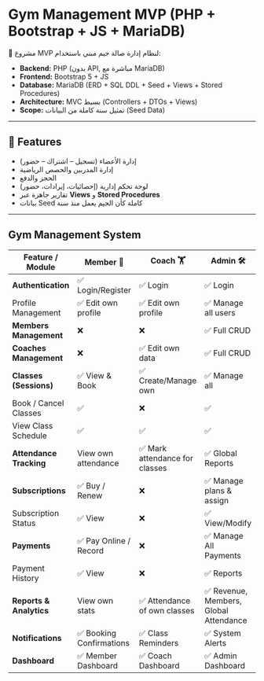 # Gym Management MVP (PHP + Bootstrap + JS + MariaDB)

🚀 مشروع MVP لنظام إدارة صالة جيم مبني باستخدام:
- **Backend:** PHP (بدون API, مباشرة مع MariaDB)
- **Frontend:** Bootstrap 5 + JS
- **Database:** MariaDB (ERD + SQL DDL + Seed + Views + Stored Procedures)
- **Architecture:** MVC بسيط (Controllers + DTOs + Views)
- **Scope:** تمثيل سنة كاملة من البيانات (Seed Data)

---

## 📌 Features
- إدارة الأعضاء (تسجيل – اشتراك – حضور)
- إدارة المدربين والحصص الرياضية
- الحجز والدفع
- لوحة تحكم إدارية (إحصائيات، إيرادات، حضور)
- تقارير جاهزة عبر **Views** و **Stored Procedures**
- بيانات Seed كاملة كأن الجيم يعمل منذ سنة

---

##  Gym Management System

| Feature / Module        | Member 👤               | Coach 🏋️                     | Admin 🛠️                             |
| ----------------------- | ----------------------- | ----------------------------- | ------------------------------------- |
| **Authentication**      | ✅ Login/Register        | ✅ Login                       | ✅ Login                               |
| Profile Management      | ✅ Edit own profile      | ✅ Edit own profile            | ✅ Manage all users                    |
| **Members Management**  | ❌                       | ❌                             | ✅ Full CRUD                           |
| **Coaches Management**  | ❌                       | ✅ Edit own data               | ✅ Full CRUD                           |
| **Classes (Sessions)**  | ✅ View & Book           | ✅ Create/Manage own           | ✅ Manage all                          |
| Book / Cancel Classes   | ✅                       | ❌                             | ✅                                     |
| View Class Schedule     | ✅                       | ✅                             | ✅                                     |
| **Attendance Tracking** | View own attendance     | ✅ Mark attendance for classes | ✅ Global Reports                      |
| **Subscriptions**       | ✅ Buy / Renew           | ❌                             | ✅ Manage plans & assign               |
| Subscription Status     | ✅ View                  | ❌                             | ✅ View/Modify                         |
| **Payments**            | ✅ Pay Online / Record   | ❌                             | ✅ Manage All Payments                 |
| Payment History         | ✅ View                  | ❌                             | ✅ Reports                             |
| **Reports & Analytics** | View own stats          | ✅ Attendance of own classes   | ✅ Revenue, Members, Global Attendance |
| **Notifications**       | ✅ Booking Confirmations | ✅ Class Reminders             | ✅ System Alerts                       |
| **Dashboard**           | ✅ Member Dashboard      | ✅ Coach Dashboard             | ✅ Admin Dashboard                     |
